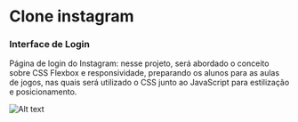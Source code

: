 # Clone instagram

### Interface de Login

Página de login do Instagram: nesse projeto, será abordado o conceito sobre CSS Flexbox e responsividade, preparando os alunos para as aulas de jogos, nas quais será utilizado o CSS junto ao JavaScript para estilização e posicionamento.

![Alt text](https://github.com/pmarcelojr/instagram-dio/blob/main/img-pc.png?raw=true)